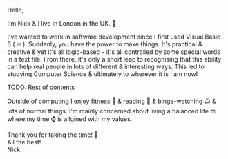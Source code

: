 Hello,

I'm Nick & I live in London in the UK. :city_sunrise:

I've wanted to work in software development since I first used Visual Basic 6 ( 🔥 ). Suddenly, you have the power to make things. It's practical & creative & yet it's all logic-based - it's all controlled by some special words in a text file. From there, it's only a short leap to recognising that this ability can help real people in lots of different & interesting ways. This led to studying Computer Science & ultimately to wherever it is I am now!

TODO: Rest of contents

Outside of computing I enjoy fitness :muscle: & reading :scroll: & binge-watching :tv: & lots of normal things. I'm mainly concerned about living a balanced life :balance_scale: where my time :watch: is allgined with my values.

Thank you for taking the time! :beers:  
All the best!  
Nick.
